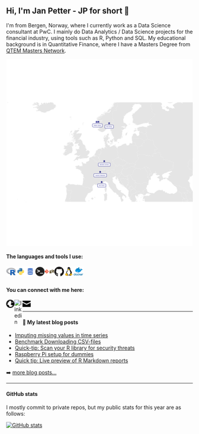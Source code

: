 ## Hi, I'm Jan Petter - JP for short 👋

I'm from Bergen, Norway, where I currently work as a Data Science consultant at PwC. I mainly do Data Analytics / Data Science projects for the financial industry, using tools such as R, Python and SQL. My educational background is in Quantitative Finance, where I have a Masters Degree from [QTEM Masters Network](https://www.qtem.org/). 

[<img align="center" src="https://raw.githubusercontent.com/jpiversen/places_lived/main/cities_lived.png" />][website]




#### The languages and tools I use:

[<img align="left" alt="R" width="26px" src="https://raw.githubusercontent.com/github/explore/80688e429a7d4ef2fca1e82350fe8e3517d3494d/topics/r/r.png" />][website]
[<img align="left" alt="Python" width="26px" src="https://raw.githubusercontent.com/github/explore/80688e429a7d4ef2fca1e82350fe8e3517d3494d/topics/python/python.png" />][website]
[<img align="left" alt="SQL" width="26px" src="https://raw.githubusercontent.com/github/explore/80688e429a7d4ef2fca1e82350fe8e3517d3494d/topics/sql/sql.png" />][website]
[<img align="left" alt="Terminal" width="26px" src="https://raw.githubusercontent.com/github/explore/80688e429a7d4ef2fca1e82350fe8e3517d3494d/topics/terminal/terminal.png" />][website]
[<img align="left" alt="Git" width="26px" src="https://raw.githubusercontent.com/github/explore/80688e429a7d4ef2fca1e82350fe8e3517d3494d/topics/git/git.png" />][website]
[<img align="left" alt="GitHub" width="26px" src="https://raw.githubusercontent.com/github/explore/78df643247d429f6cc873026c0622819ad797942/topics/github/github.png" />][website]
[<img align="left" alt="Docker" width="26px" src="https://raw.githubusercontent.com/github/explore/80688e429a7d4ef2fca1e82350fe8e3517d3494d/topics/linux/linux.png" />][website]
[<img align="left" alt="Docker" width="26px" src="https://raw.githubusercontent.com/github/explore/80688e429a7d4ef2fca1e82350fe8e3517d3494d/topics/docker/docker.png" />][website]



<br />
<br />

#### You can connect with me here:

[<img align="left" alt="webpage" width="22px" src="https://raw.githubusercontent.com/iconic/open-iconic/master/svg/globe.svg" />][website]

[<img align="left" alt="linkedin" width="22px" src="https://cdn.jsdelivr.net/npm/simple-icons@v3/icons/linkedin.svg" />][linkedin]

[<img align="left" alt="webpage" width="22px" src="https://raw.githubusercontent.com/iconic/open-iconic/master/svg/envelope-closed.svg" />][mail]

<br />



---

#### 📕 My latest blog posts

<!-- BLOG-POST-LIST:START -->
- [Imputing missing values in time series](https://jpiversen.com/post/imputing-missing-values-in-time-series/)
- [Benchmark Downloading CSV-files](https://jpiversen.com/post/benchmark-downloading-csv-files/)
- [Quick-tip: Scan your R library for security threats](https://jpiversen.com/post/quick-tip-scan-your-r-library-for-security-threats/)
- [Raspberry Pi setup for dummies](https://jpiversen.com/post/raspberry-pi-setup-for-dummies/)
- [Quick tip: Live preview of R Markdown reports](https://jpiversen.com/post/quick-tip-live-preview-of-r-markdown-reports/)
<!-- BLOG-POST-LIST:END -->

➡️ [more blog posts...][website]

---

#### GitHub stats

I mostly commit to private repos, but my public stats for this year are as follows: 

[![GitHub stats](https://github-readme-stats.vercel.app/api?username=jpiversen&hide_border=true&hide_title=true)](https://github.com/anuraghazra/github-readme-stats)



[website]: https://www.jpiversen.com
[linkedin]: https://www.linkedin.com/in/jpiversen/
[mail]: mailto:jan.p.iversen@gmail.com

